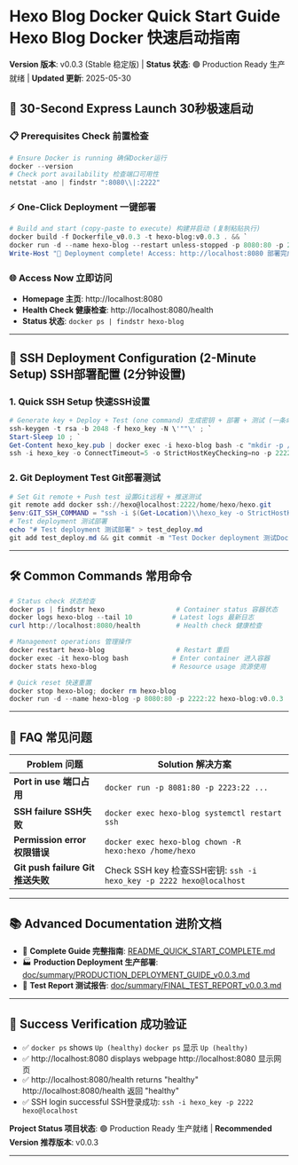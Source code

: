 # Hexo Blog Docker Quick Start Guide Hexo Blog Docker 快速启动指南
**Version 版本**: v0.0.3 (Stable 稳定版) | **Status 状态**: 🟢 Production Ready 生产就绪 | **Updated 更新**: 2025-05-30

## 🚀 30-Second Express Launch 30秒极速启动

### 📋 Prerequisites Check 前置检查
```powershell
# Ensure Docker is running 确保Docker运行
docker --version
# Check port availability 检查端口可用性
netstat -ano | findstr ":8080\\|:2222"
```

### ⚡ One-Click Deployment 一键部署
```powershell
# Build and start (copy-paste to execute) 构建并启动 (复制粘贴执行)
docker build -f Dockerfile_v0.0.3 -t hexo-blog:v0.0.3 . && `
docker run -d --name hexo-blog --restart unless-stopped -p 8080:80 -p 2222:22 hexo-blog:v0.0.3 && `
Write-Host "🎉 Deployment complete! Access: http://localhost:8080 部署完成！访问: http://localhost:8080" -ForegroundColor Green
```

### 🌐 Access Now 立即访问
- **Homepage 主页**: http://localhost:8080
- **Health Check 健康检查**: http://localhost:8080/health
- **Status 状态**: `docker ps | findstr hexo-blog`

---

## 🔑 SSH Deployment Configuration (2-Minute Setup) SSH部署配置 (2分钟设置)

### 1. Quick SSH Setup 快速SSH设置
```powershell
# Generate key + Deploy + Test (one command) 生成密钥 + 部署 + 测试 (一条命令)
ssh-keygen -t rsa -b 2048 -f hexo_key -N \'""\' ; `
Start-Sleep 10 ; `
Get-Content hexo_key.pub | docker exec -i hexo-blog bash -c "mkdir -p /home/hexo/.ssh && cat > /home/hexo/.ssh/authorized_keys && chmod 600 /home/hexo/.ssh/authorized_keys && chown -R hexo:hexo /home/hexo/.ssh" ; `
ssh -i hexo_key -o ConnectTimeout=5 -o StrictHostKeyChecking=no -p 2222 hexo@localhost "echo \'✅ SSH configuration successful SSH配置成功\'"
```

### 2. Git Deployment Test Git部署测试
```powershell
# Set Git remote + Push test 设置Git远程 + 推送测试
git remote add docker ssh://hexo@localhost:2222/home/hexo/hexo.git
$env:GIT_SSH_COMMAND = "ssh -i $(Get-Location)\\hexo_key -o StrictHostKeyChecking=no"
# Test deployment 测试部署
echo "# Test deployment 测试部署" > test_deploy.md
git add test_deploy.md && git commit -m "Test Docker deployment 测试Docker部署" && git push docker main
```

---

## 🛠️ Common Commands 常用命令

```powershell
# Status check 状态检查
docker ps | findstr hexo                  # Container status 容器状态
docker logs hexo-blog --tail 10          # Latest logs 最新日志
curl http://localhost:8080/health         # Health check 健康检查

# Management operations 管理操作
docker restart hexo-blog                  # Restart 重启
docker exec -it hexo-blog bash           # Enter container 进入容器
docker stats hexo-blog                   # Resource usage 资源使用

# Quick reset 快速重置
docker stop hexo-blog; docker rm hexo-blog
docker run -d --name hexo-blog -p 8080:80 -p 2222:22 hexo-blog:v0.0.3
```

---

## 🔧 FAQ 常见问题

| Problem 问题 | Solution 解决方案 |
|------|----------|
| **Port in use 端口占用** | `docker run -p 8081:80 -p 2223:22 ...` |
| **SSH failure SSH失败** | `docker exec hexo-blog systemctl restart ssh` |
| **Permission error 权限错误** | `docker exec hexo-blog chown -R hexo:hexo /home/hexo` |
| **Git push failure Git推送失败** | Check SSH key 检查SSH密钥: `ssh -i hexo_key -p 2222 hexo@localhost` |

---

## 📚 Advanced Documentation 进阶文档

- 📖 **Complete Guide 完整指南**: [README_QUICK_START_COMPLETE.md](README_QUICK_START_COMPLETE.md)
- 🏭 **Production Deployment 生产部署**: [doc/summary/PRODUCTION_DEPLOYMENT_GUIDE_v0.0.3.md](doc/summary/PRODUCTION_DEPLOYMENT_GUIDE_v0.0.3.md)
- 🧪 **Test Report 测试报告**: [doc/summary/FINAL_TEST_REPORT_v0.0.3.md](doc/summary/FINAL_TEST_REPORT_v0.0.3.md)

---

## 🎯 Success Verification 成功验证
- ✅ `docker ps` shows `Up (healthy)` `docker ps` 显示 `Up (healthy)`
- ✅ http://localhost:8080 displays webpage http://localhost:8080 显示网页
- ✅ http://localhost:8080/health returns "healthy" http://localhost:8080/health 返回 "healthy"
- ✅ SSH login successful SSH登录成功: `ssh -i hexo_key -p 2222 hexo@localhost`

**Project Status 项目状态**: 🟢 Production Ready 生产就绪 | **Recommended Version 推荐版本**: v0.0.3

---
